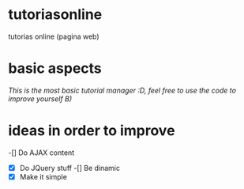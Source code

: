 # tutoriasonline
tutorias online (pagina web)
# basic aspects
*This is the most basic tutorial
manager :D, feel free to use the code
to improve yourself B)* 
# ideas in order to improve
   -[] Do AJAX content
   -[x] Do JQuery stuff
   -[] Be dinamic
   -[x] Make it simple
